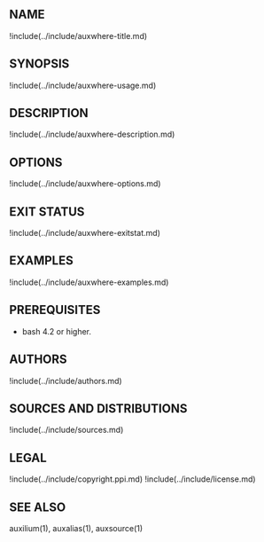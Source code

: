 ## NAME

!include(../include/auxwhere-title.md)

## SYNOPSIS

!include(../include/auxwhere-usage.md)

## DESCRIPTION

!include(../include/auxwhere-description.md)

## OPTIONS

!include(../include/auxwhere-options.md)

## EXIT STATUS

!include(../include/auxwhere-exitstat.md)

## EXAMPLES

!include(../include/auxwhere-examples.md)

## PREREQUISITES

* bash 4.2 or higher.

## AUTHORS

!include(../include/authors.md)

## SOURCES AND DISTRIBUTIONS

!include(../include/sources.md)

## LEGAL

!include(../include/copyright.ppi.md)
!include(../include/license.md)

## SEE ALSO

auxilium(1), auxalias(1), auxsource(1)
